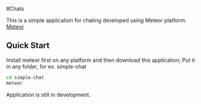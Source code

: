 #Chats

This is a simple application for chating developed using Meteor platform. [Meteor](https://www.meteor.com/)

## Quick Start

Install meteor first on any platform and then download this application;
Put it in any folder, for ex. simple-chat
```bash
cd simple-chat
meteor
```
Application is still in development.